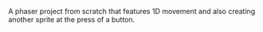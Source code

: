 A phaser project from scratch that features 1D movement and also creating another sprite at the press of a button.